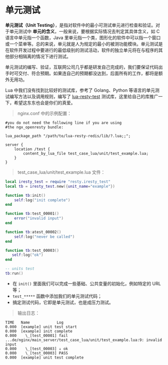 # 单元测试

**单元测试（Unit Testing）**，是指对软件中的最小可测试单元进行检查和验证。对于单元测试中 **单元的含义**，一般来说，要根据实际情况去判定其具体含义，如 C 语言中单元指一个函数，Java 里单元指一个类，图形化的软件中可以指一个窗口或一个菜单等。总的来说，单元就是人为规定的最小的被测功能模块。单元测试是在软件开发过程中要进行的最低级别的测试活动，软件的独立单元将在与程序的其他部分相隔离的情况下进行测试。

单元测试的编写、验证，互联网公司几乎都是研发自己完成的，我们要保证代码出手时可交付、符合预期。如果连自己的预期都没达到，后面所有的工作，都将是额外无用功。

Lua 中我们没有找到比较好的测试库，参考了 Golang、Python 等语言的单元测试编写方法以及调用规则，编写了 [lua-resty-test](https://github.com/membphis/lua-resty-test) 测试库，这里给自己的库推广一下，希望这东东也会是你们的真爱。

> nginx.conf 中的示例配置：

```nginx
#you do not need the following line if you are using
#the ngx_openresty bundle:

lua_package_path "/path/to/lua-resty-redis/lib/?.lua;;";

server {
    location /test {
        content_by_lua_file test_case_lua/unit/test_example.lua;
    }
}
```

> test_case_lua/unit/test_example.lua 文件：

```lua
local iresty_test = require "resty.iresty_test"
local tb = iresty_test.new({unit_name="example"})

function tb:init()
    self:log("init complete")
end

function tb:test_00001()
    error("invalid input")
end

function tb:atest_00002()
    self:log("never be called")
end

function tb:test_00003()
   self:log("ok")
end

-- units test
tb:run()
```

* 在 `init()` 里面我们可以完成一些基础、公共变量的初始化，例如特定的 URL 等；
* `test_*****` 函数中添加我们的单元测试代码；
* 搞定测试代码，它即是单元测试，也是成压力测试。

> 输出日志：

```
TIME   Name            Log
0.000  [example] unit test start
0.000  [example] init complete
0.000    \_[test_00001] fail ...de/nginx/main_server/test_case_lua/unit/test_example.lua:9: invalid input
0.000    \_[test_00003] ↓ ok
0.000    \_[test_00003] PASS
0.000  [example] unit test complete
```
